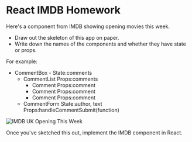 # React IMDB Homework

Here's a component from IMDB showing opening movies this week.

- Draw out the skeleton of this app on paper.
- Write down the names of the components and whether they have state or props.

For example:
- CommentBox - State:comments
  - CommentList Props:comments
    - Comment Props:comment
    - Comment Props:comment
    - Comment Props:comment
  - CommentForm State:author, text Props:handleCommentSubmit(function)

![IMDB UK Opening This Week](https://i.imgur.com/ScItufl.png)

Once you've sketched this out, implement the IMDB component in React.
